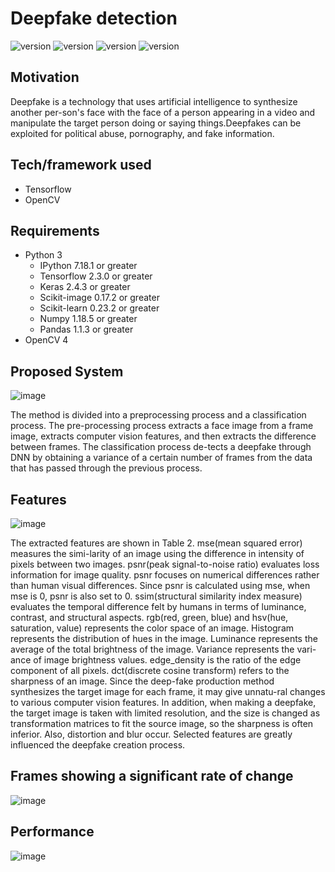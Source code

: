 # Deepfake detection

![version](https://img.shields.io/badge/version-1.0rc1-blue) ![version](https://img.shields.io/badge/status-rc-blue) ![version](https://img.shields.io/badge/build-passing-green) ![version](https://img.shields.io/badge/license-MIT-blue)

## Motivation
Deepfake is a technology that uses artificial intelligence to synthesize another per-son's face with the face of a person appearing in a video and manipulate the target person doing or saying things.Deepfakes can be exploited for political abuse, pornography, and fake information.


## Tech/framework used

* Tensorflow
* OpenCV

## Requirements

* Python 3
  * IPython 7.18.1 or greater
  * Tensorflow 2.3.0 or greater
  * Keras 2.4.3 or greater
  * Scikit-image 0.17.2 or greater
  * Scikit-learn 0.23.2 or greater
  * Numpy 1.18.5 or greater
  * Pandas 1.1.3 or greater
* OpenCV 4

## Proposed System
![image](https://user-images.githubusercontent.com/55551567/118912037-25f9e600-b962-11eb-8498-be8c79b87422.png)

The method is divided into a preprocessing process and a classification process. The pre-processing process extracts a face image from a frame image, extracts computer vision features, and then extracts the difference between frames. The classification process de-tects a deepfake through DNN by obtaining a variance of a certain number of frames from the data that has passed through the previous process.

## Features
![image](https://user-images.githubusercontent.com/55551567/118912273-7f621500-b962-11eb-889b-ffda140ba2d4.png)

The extracted features are shown in Table 2. mse(mean squared error) measures the simi-larity of an image using the difference in intensity of pixels between two images. psnr(peak signal-to-noise ratio) evaluates loss information for image quality. psnr focuses on numerical differences rather than human visual differences. Since psnr is calculated using mse, when mse is 0, psnr is also set to 0. ssim(structural similarity index measure) evaluates the temporal difference felt by humans in terms of luminance, contrast, and structural aspects. rgb(red, green, blue) and hsv(hue, saturation, value) represents the color space of an image. Histogram represents the distribution of hues in the image. Luminance represents the average of the total brightness of the image. Variance represents the vari-ance of image brightness values. edge_density is the ratio of the edge component of all pixels. dct(discrete cosine transform) refers to the sharpness of an image. Since the deep-fake production method synthesizes the target image for each frame, it may give unnatu-ral changes to various computer vision features. In addition, when making a deepfake, the target image is taken with limited resolution, and the size is changed as transformation matrices to fit the source image, so the sharpness is often inferior. Also, distortion and blur occur. Selected features are greatly influenced the deepfake creation process.

## Frames showing a significant rate of change
![image](https://user-images.githubusercontent.com/55551567/118912104-3f029700-b962-11eb-9d6b-e67eb245bd4b.png)




## Performance
![image](https://user-images.githubusercontent.com/55551567/118912468-cf40dc00-b962-11eb-83cd-363f6c198609.png)



